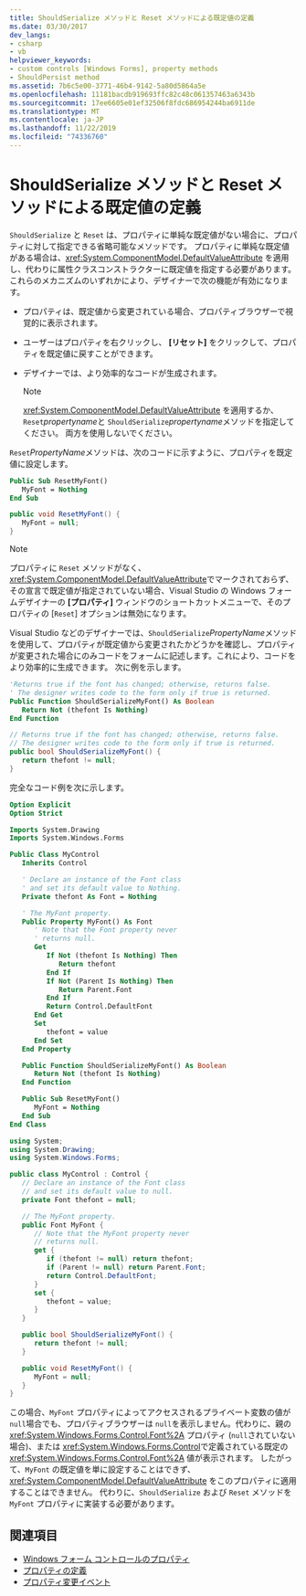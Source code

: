 ```yaml
---
title: ShouldSerialize メソッドと Reset メソッドによる既定値の定義
ms.date: 03/30/2017
dev_langs:
- csharp
- vb
helpviewer_keywords:
- custom controls [Windows Forms], property methods
- ShouldPersist method
ms.assetid: 7b6c5e00-3771-46b4-9142-5a80d5864a5e
ms.openlocfilehash: 11181bacdb919693ffc82c48c061357463a6343b
ms.sourcegitcommit: 17ee6605e01ef32506f8fdc686954244ba6911de
ms.translationtype: MT
ms.contentlocale: ja-JP
ms.lasthandoff: 11/22/2019
ms.locfileid: "74336760"
---
```

# <a name="defining-default-values-with-the-shouldserialize-and-reset-methods"></a>ShouldSerialize メソッドと Reset メソッドによる既定値の定義
`ShouldSerialize` と `Reset` は、プロパティに単純な既定値がない場合に、プロパティに対して指定できる省略可能なメソッドです。 プロパティに単純な既定値がある場合は、<xref:System.ComponentModel.DefaultValueAttribute> を適用し、代わりに属性クラスコンストラクターに既定値を指定する必要があります。 これらのメカニズムのいずれかにより、デザイナーで次の機能が有効になります。

- プロパティは、既定値から変更されている場合、プロパティブラウザーで視覚的に表示されます。

- ユーザーはプロパティを右クリックし、 **[リセット]** をクリックして、プロパティを既定値に戻すことができます。

- デザイナーでは、より効率的なコードが生成されます。

    > [!NOTE]
    > <xref:System.ComponentModel.DefaultValueAttribute> を適用するか、`Reset`*propertyname*と `ShouldSerialize`*propertyname*メソッドを指定してください。 両方を使用しないでください。

 `Reset`*PropertyName*メソッドは、次のコードに示すように、プロパティを既定値に設定します。

```vb
Public Sub ResetMyFont()
   MyFont = Nothing
End Sub
```

```csharp
public void ResetMyFont() {
   MyFont = null;
}
```

> [!NOTE]
> プロパティに `Reset` メソッドがなく、<xref:System.ComponentModel.DefaultValueAttribute>でマークされておらず、その宣言で既定値が指定されていない場合、Visual Studio の Windows フォームデザイナーの **[プロパティ]** ウィンドウのショートカットメニューで、そのプロパティの [`Reset`] オプションは無効になります。

 Visual Studio などのデザイナーでは、`ShouldSerialize`*PropertyName*メソッドを使用して、プロパティが既定値から変更されたかどうかを確認し、プロパティが変更された場合にのみコードをフォームに記述します。これにより、コードをより効率的に生成できます。 次に例を示します。

```vb
'Returns true if the font has changed; otherwise, returns false.
' The designer writes code to the form only if true is returned.
Public Function ShouldSerializeMyFont() As Boolean
   Return Not (thefont Is Nothing)
End Function
```

```csharp
// Returns true if the font has changed; otherwise, returns false.
// The designer writes code to the form only if true is returned.
public bool ShouldSerializeMyFont() {
   return thefont != null;
}
```

 完全なコード例を次に示します。

```vb
Option Explicit
Option Strict

Imports System.Drawing
Imports System.Windows.Forms

Public Class MyControl
   Inherits Control

   ' Declare an instance of the Font class
   ' and set its default value to Nothing.
   Private thefont As Font = Nothing

   ' The MyFont property.
   Public Property MyFont() As Font
      ' Note that the Font property never
      ' returns null.
      Get
         If Not (thefont Is Nothing) Then
            Return thefont
         End If
         If Not (Parent Is Nothing) Then
            Return Parent.Font
         End If
         Return Control.DefaultFont
      End Get
      Set
         thefont = value
      End Set
   End Property

   Public Function ShouldSerializeMyFont() As Boolean
      Return Not (thefont Is Nothing)
   End Function

   Public Sub ResetMyFont()
      MyFont = Nothing
   End Sub
End Class
```

```csharp
using System;
using System.Drawing;
using System.Windows.Forms;

public class MyControl : Control {
   // Declare an instance of the Font class
   // and set its default value to null.
   private Font thefont = null;

   // The MyFont property.
   public Font MyFont {
      // Note that the MyFont property never
      // returns null.
      get {
         if (thefont != null) return thefont;
         if (Parent != null) return Parent.Font;
         return Control.DefaultFont;
      }
      set {
         thefont = value;
      }
   }

   public bool ShouldSerializeMyFont() {
      return thefont != null;
   }

   public void ResetMyFont() {
      MyFont = null;
   }
}
```

 この場合、`MyFont` プロパティによってアクセスされるプライベート変数の値が `null`場合でも、プロパティブラウザーは `null`を表示しません。代わりに、親の <xref:System.Windows.Forms.Control.Font%2A> プロパティ (`null`されていない場合)、または <xref:System.Windows.Forms.Control>で定義されている既定の <xref:System.Windows.Forms.Control.Font%2A> 値が表示されます。 したがって、`MyFont` の既定値を単に設定することはできず、<xref:System.ComponentModel.DefaultValueAttribute> をこのプロパティに適用することはできません。 代わりに、`ShouldSerialize` および `Reset` メソッドを `MyFont` プロパティに実装する必要があります。

## <a name="see-also"></a>関連項目

- [Windows フォーム コントロールのプロパティ](properties-in-windows-forms-controls.md)
- [プロパティの定義](defining-a-property-in-windows-forms-controls.md)
- [プロパティ変更イベント](property-changed-events.md)
